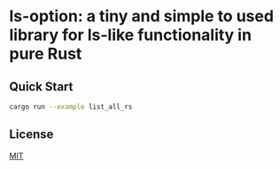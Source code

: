 # ls-option: a tiny and simple to used library for ls-like functionality in pure Rust

## Quick Start

```zsh
cargo run --example list_all_rs
```

## License
[MIT](LICENSE)